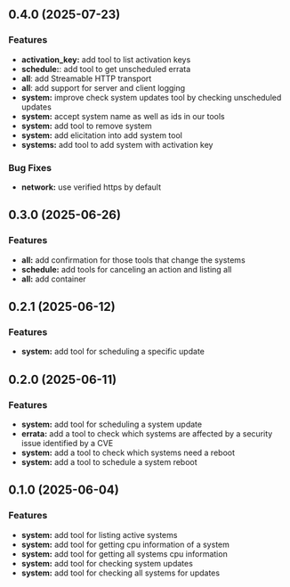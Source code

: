 ## 0.4.0 (2025-07-23)

### Features

* **activation_key:** add tool to list activation keys
* **schedule:**: add tool to get unscheduled errata
* **all**: add Streamable HTTP transport
* **all**: add support for server and client logging
* **system:** improve check system updates tool by checking unscheduled updates
* **system:** accept system name as well as ids in our tools
* **system:** add tool to remove system
* **system:** add elicitation into add system tool
* **systems:** add tool to add system with activation key

### Bug Fixes

* **network:** use verified https by default

##  0.3.0 (2025-06-26)

### Features

* **all:** add confirmation for those tools that change the systems
* **schedule:** add tools for canceling an action and listing all
* **all:** add container

## 0.2.1 (2025-06-12)

### Features

* **system:** add tool for scheduling a specific update

## 0.2.0 (2025-06-11)

### Features
* **system:** add tool for scheduling a system update
* **errata:** add a tool to check which systems are affected by a security issue identified by a CVE
* **system:** add a tool to check which systems need a reboot
* **system:** add a tool to schedule a system reboot

## 0.1.0 (2025-06-04)

### Features

* **system:** add tool for listing active systems
* **system:** add tool for getting cpu information of a system
* **system:** add tool for getting all systems cpu information
* **system:** add tool for checking system updates
* **system:** add tool for checking all systems for updates
